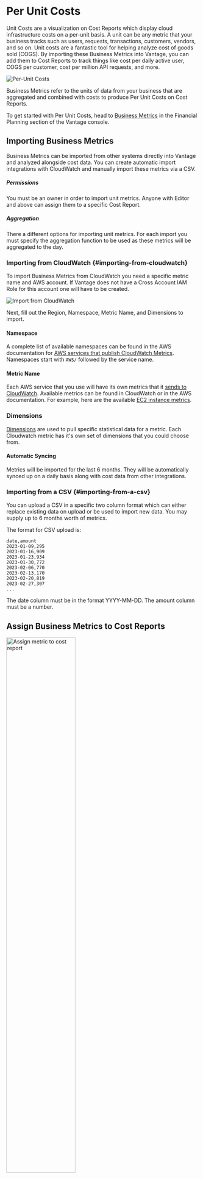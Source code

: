 # Per Unit Costs

Unit Costs are a visualization on Cost Reports which display cloud infrastructure costs on a per-unit basis. A unit can be any metric that your business tracks such as users, requests, transactions, customers, vendors, and so on. Unit costs are a fantastic tool for helping analyze cost of goods sold (COGS). By importing these Business Metrics into Vantage, you can add them to Cost Reports to track things like cost per daily active user, COGS per customer, cost per million API requests, and more.

![Per-Unit Costs](/img/per-unit-costs.jpg)

Business Metrics refer to the units of data from your business that are aggregated and combined with costs to produce Per Unit Costs on Cost Reports.

To get started with Per Unit Costs, head to [Business Metrics](https://console.vantage.sh/financial_planning/business_metrics) in the Financial Planning section of the Vantage console.

## Importing Business Metrics

Business Metrics can be imported from other systems directly into Vantage and analyzed alongside cost data. You can create automatic import integrations with CloudWatch and manually import these metrics via a CSV.

##### Permissions

You must be an owner in order to import unit metrics. Anyone with Editor and above can assign them to a specific Cost Report.

##### Aggregation

There a different options for importing unit metrics. For each import you must specify the aggregation function to be used as these metrics will be aggregated to the day.

### Importing from CloudWatch {#importing-from-cloudwatch}

To import Business Metrics from CloudWatch you need a specific metric name and AWS account. If Vantage does not have a Cross Account IAM Role for this account one will have to be created.

![Import from CloudWatch](/img/import-cloudwatch.png)

Next, fill out the Region, Namespace, Metric Name, and Dimensions to import.

#### Namespace

A complete list of available namespaces can be found in the AWS documentation for [AWS services that publish CloudWatch Metrics](https://docs.aws.amazon.com/AmazonCloudWatch/latest/monitoring/aws-services-cloudwatch-metrics.html). Namespaces start with `AWS/` followed by the service name.

#### Metric Name

Each AWS service that you use will have its own metrics that it [sends to CloudWatch](https://docs.aws.amazon.com/AmazonCloudWatch/latest/monitoring/viewing_metrics_with_cloudwatch.html). Available metrics can be found in CloudWatch or in the AWS documentation. For example, here are the available [EC2 instance metrics](https://docs.aws.amazon.com/AWSEC2/latest/UserGuide/viewing_metrics_with_cloudwatch.html).

### Dimensions

[Dimensions](https://docs.aws.amazon.com/AmazonCloudWatch/latest/monitoring/cloudwatch_concepts.html#Dimension) are used to pull specific statistical data for a metric. Each Cloudwatch metric has it's own set of dimensions that you could choose from.

#### Automatic Syncing

Metrics will be imported for the last 6 months. They will be automatically synced up on a daily basis along with cost data from other integrations. 

### Importing from a CSV {#importing-from-a-csv}

You can upload a CSV in a specific two column format which can either replace existing data on upload or be used to import new data. You may supply up to 6 months worth of metrics.

The format for CSV upload is:

```
date,amount
2023-01-09,295
2023-01-16,909
2023-01-23,934
2023-01-30,772
2023-02-06,770
2023-02-13,170
2023-02-20,819
2023-02-27,307
...
```

The date column must be in the format YYYY-MM-DD. The amount column must be a number.

## Assign Business Metrics to Cost Reports

<div style={{display:"flex", justifyContent:"center"}}>
    <img alt="Assign metric to cost report" width="60%" src="/img/assign-metrics-cost-report.png" />
</div>

Once your import is complete you can assign metrics to [Cost Reports](/cost_reports). In order to utilize the same Cost Report data across multiple business metrics you can assign as many unit metrics to the same Cost Report as you like. You can also assign the same metric to multiple reports.

When adding a Business Metric to a Cost Report you will select the scale. A unit scale can be Per Unit, Per Hundred, Per Thousand, Per Million and Per Billion. The scale is used to divide the business metric prior to calculating the cost per unit. This allows you to create a Per Unit cost such as "Cost per Thousand Requests." If you select Per Unit no division will take place and the base metric number will be used.

## View Per Unit Costs on Cost Reports

<div style={{display:"flex", justifyContent:"center"}}>
    <img alt="Per Unit Costs displayed on a Cost Report" width="60%" src="/img/per-unit-costs-cost-report.png" />
</div>

To inspect your unit costs, navigate to the Cost Reports you assigned them to. The average unit cost for the date range selected will appear on the right. You must be viewing a daily, weekly or monthly view in order to see the cost per unit line. By mousing over any particular data point you can see the cost per unit for that day, week, or month. If you have added multiple business metrics to the same Cost Report you will see these displayed as multiple lines.
